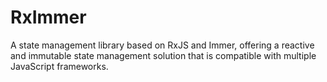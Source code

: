 # RxImmer
A state management library based on RxJS and Immer, offering a reactive and immutable state management solution that is compatible with multiple JavaScript frameworks.
